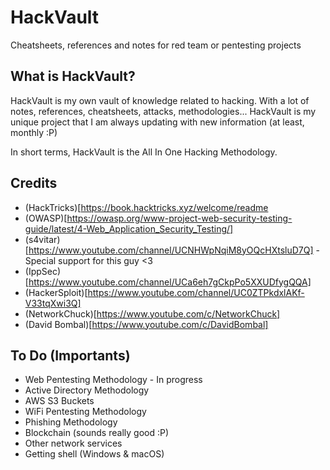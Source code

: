 # HackVault
Cheatsheets, references and notes for red team or pentesting projects

## What is HackVault?
HackVault is my own vault of knowledge related to hacking. With a lot of notes, references, cheatsheets, attacks, methodologies... HackVault is my unique project that I am always updating with new information (at least, monthly :P)

In short terms, HackVault is the All In One Hacking Methodology.

## Credits
- (HackTricks)[https://book.hacktricks.xyz/welcome/readme
- (OWASP)[https://owasp.org/www-project-web-security-testing-guide/latest/4-Web_Application_Security_Testing/]
- (s4vitar)[https://www.youtube.com/channel/UCNHWpNqiM8yOQcHXtsluD7Q] - Special support for this guy <3
- (IppSec)[https://www.youtube.com/channel/UCa6eh7gCkpPo5XXUDfygQQA]
- (HackerSploit)[https://www.youtube.com/channel/UC0ZTPkdxlAKf-V33tqXwi3Q]
- (NetworkChuck)[https://www.youtube.com/c/NetworkChuck]
- (David Bombal)[https://www.youtube.com/c/DavidBombal]

## To Do (Importants)
- Web Pentesting Methodology - In progress
- Active Directory Methodology
- AWS S3 Buckets
- WiFi Pentesting Methodology
- Phishing Methodology
- Blockchain (sounds really good :P)
- Other network services
- Getting shell (Windows & macOS)
